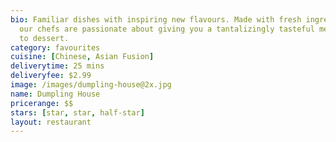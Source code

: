 ```yaml
---
bio: Familiar dishes with inspiring new flavours. Made with fresh ingredients everyday,
  our chefs are passionate about giving you a tantalizingly tasteful meal, from appetizer
  to dessert.
category: favourites
cuisine: [Chinese, Asian Fusion]
deliverytime: 25 mins
deliveryfee: $2.99
image: /images/dumpling-house@2x.jpg
name: Dumpling House
pricerange: $$
stars: [star, star, half-star]
layout: restaurant
---
```

